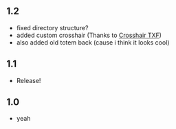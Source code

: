 ## 1.2
* fixed directory structure?
* added custom crosshair (Thanks to [Crosshair TXF](https://modrinth.com/resourcepack/crosshair-txf))
* also added old totem back (cause i think it looks cool)

## 1.1
* Release!

## 1.0
* yeah
